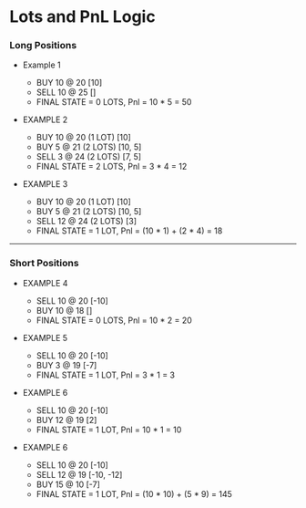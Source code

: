 # Lots and PnL Logic

### Long Positions

- Example 1
    * BUY 10 @ 20 [10]
    * SELL 10 @ 25 []
    * FINAL STATE = 0 LOTS, Pnl = 10 * 5 = 50

- EXAMPLE 2
    * BUY 10 @ 20 (1 LOT) [10]
    * BUY 5 @ 21 (2 LOTS) [10, 5]
    * SELL 3 @ 24 (2 LOTS) [7, 5]
    * FINAL STATE = 2 LOTS, Pnl = 3 * 4 = 12

- EXAMPLE 3
    * BUY 10 @ 20 (1 LOT) [10]
    * BUY 5 @ 21 (2 LOTS) [10, 5]
    * SELL 12 @ 24 (2 LOTS) [3]
    * FINAL STATE = 1 LOT, Pnl = (10 * 1) + (2 * 4) = 18

---

### Short Positions

- EXAMPLE 4
    * SELL 10 @ 20 [-10]
    * BUY 10 @ 18 []
    * FINAL STATE = 0 LOTS, Pnl = 10 * 2 = 20

- EXAMPLE 5
    * SELL 10 @ 20 [-10]
    * BUY 3 @ 19 [-7]
    * FINAL STATE = 1 LOT, Pnl = 3 * 1 = 3

- EXAMPLE 6
    * SELL 10 @ 20 [-10]
    * BUY 12 @ 19 [2]
    * FINAL STATE = 1 LOT, Pnl = 10 * 1 = 10

- EXAMPLE 6
    * SELL 10 @ 20 [-10]
    * SELL 12 @ 19 [-10, -12]
    * BUY 15 @ 10 [-7]
    * FINAL STATE = 1 LOT, Pnl = (10 * 10) + (5 * 9) = 145
